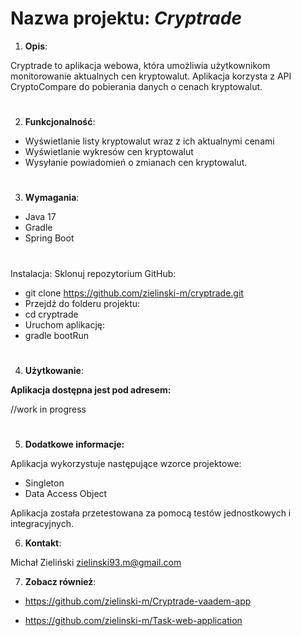 # Nazwa projektu: **_Cryptrade_**

1. **Opis**:

Cryptrade to aplikacja webowa, która umożliwia użytkownikom monitorowanie aktualnych cen kryptowalut. Aplikacja korzysta z API CryptoCompare do pobierania danych o cenach kryptowalut.

#
2. **Funkcjonalność**:

*  Wyświetlanie listy kryptowalut wraz z ich aktualnymi cenami
*  Wyświetlanie wykresów cen kryptowalut
*  Wysyłanie powiadomień o zmianach cen kryptowalut.

#
3. **Wymagania**:

*  Java 17
*  Gradle
*  Spring Boot

#

Instalacja:
Sklonuj repozytorium GitHub:

-  git clone https://github.com/zielinski-m/cryptrade.git
-  Przejdź do folderu projektu:
-  cd cryptrade
-  Uruchom aplikację:
-  gradle bootRun

#
4. **Użytkowanie**:

**Aplikacja dostępna jest pod adresem:**

//work in progress

#
5. **Dodatkowe informacje:**

Aplikacja wykorzystuje następujące wzorce projektowe:
*  Singleton
*  Data Access Object

Aplikacja została przetestowana za pomocą testów jednostkowych i integracyjnych.

6. **Kontakt**:

Michał Zieliński
zielinski93.m@gmail.com


7. **Zobacz również**:

- https://github.com/zielinski-m/Cryptrade-vaadem-app

- https://github.com/zielinski-m/Task-web-application


